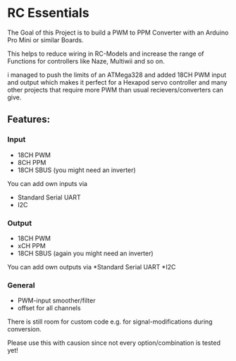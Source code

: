 # RC Essentials

The Goal of this Project is to build a PWM to PPM Converter with an Arduino Pro Mini or similar Boards.

This helps to reduce wiring in RC-Models and increase the range of Functions for controllers like Naze, Multiwii and so on.


i managed to push the limits of an ATMega328 and added 18CH PWM input and output which makes it perfect for a Hexapod servo controller and many other projects that require more PWM than usual recievers/converters can give.

## Features:
### Input
* 18CH PWM
* 8CH PPM
* 18CH SBUS (you might need an inverter)

You can add own inputs via
* Standard Serial UART
* I2C


### Output
* 18CH PWM
* xCH PPM
* 18CH SBUS (again you might need an inverter)

You can add own outputs via
*Standard Serial UART
*I2C

### General
* PWM-input smoother/filter
* offset for all channels

There is still room for custom code e.g. for signal-modifications during conversion.

Please use this with causion since not every option/combination is tested yet!